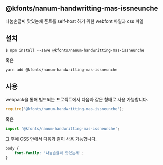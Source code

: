 
@kfonts/nanum-handwritting-mas-issneunche
---------------------

나눔손글씨 맛있는체 폰트를 self-host 하기 위한 webfont 파일과 css 파일

설치
----

```
$ npm install --save @kfonts/nanum-handwritting-mas-issneunche
```

혹은

```
yarn add @kfonts/nanum-handwritting-mas-issneunche
```

사용
----

webpack을 통해 빌드되는 프로젝트에서 다음과 같은 형태로 사용 가능합니다.

```js
require('@kfonts/nanum-handwritting-mas-issneunche');
```

혹은

```js
import '@kfonts/nanum-handwritting-mas-issneunche';
```

그 후에 CSS 안에서 다음과 같이 사용 가능합니다.

```css
body {
    font-family: '나눔손글씨 맛있는체';
}
```
